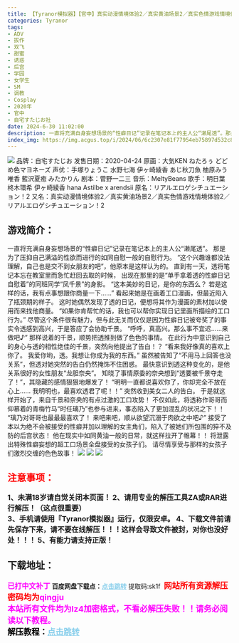 ```yaml
---
title: 【Tyranor模拟器】【官中】真实动漫情境体验2／真实黄油场景2／真实色情游戏情境体验2／リアルエロゲシチュエーション！2
categories: Tyranor
tags:
- ADV
- 拔作
- 双飞
- 甜蜜
- 诱惑
- 后宫
- 学园
- 女学生
- SM
- 调教
- Cosplay
- 2020年
- 官中
- 自宅すたじお社
date: 2024-6-30 11:02:00
description: 一直将充满自身妄想场景的“性癖日记”记录在笔记本上的主人公“濑尾透”。那是为了压抑自己满溢的性欲而进行的如同自慰一般的自慰行为。“这个兴趣谁都没法理解，自己也是交不到女朋友的吧”，他原本是这样认为的。直到有一天，透将笔记本忘在教室里而急忙赶回去取的时候，
index_img: https://img.acgus.top/i/2024/06/6c2307e81f77954eb75897d532c802ee.webp
---
```

![](https://img.acgus.top/i/2024/06/6c2307e81f77954eb75897d532c802ee.webp)
品牌：自宅すたじお
发售日期：2020-04-24
原画：大気KEN ねたろぅ どどめ色マヨネーズ
声优：手塚りょうこ 水野七海 伊ヶ崎綾香 あじ秋刀魚 柚原みう 唯香 藍沢夏癒 みたかりん
剧本：菅野一二三
音乐：MeltyBeans
歌手：明日葉 柊木環希 伊ヶ崎綾香 hana Astilbe x arendsii
原名：リアルエロゲシチュエーション！2
又名：真实动漫情境体验2／真实黄油场景2／真实色情游戏情境体验2／リアルエロゲシチュエーション！2

## 游戏简介：
一直将充满自身妄想场景的“性癖日记”记录在笔记本上的主人公“濑尾透”。
那是为了压抑自己满溢的性欲而进行的如同自慰一般的自慰行为。
“这个兴趣谁都没法理解，自己也是交不到女朋友的吧”，他原本是这样认为的。
直到有一天，透将笔记本忘在教室里而急忙赶回去取的时候，
出现在那里的是“单手拿着透的性癖日记自慰着”的同班同学“凤千景”的身影。
“这本美妙的日记，是你的东西么？
若是这样的话，我有点事想跟你商量一下……”
看起来她是在画着工口漫画，但最近陷入了瓶颈期的样子。
这时她偶然发现了透的日记，便想将其作为漫画的素材加以使用而来找他商量。
“如果你肯帮忙的话，我也可以帮你实现日记里面所描绘的工口行为。”
尽管这个条件很有魅力，但与此无关而仅仅是因为性癖日记被夸奖了的事实令透感到高兴，于是答应了会协助千景。
“呼呼，真高兴。那么事不宜迟……来做吧♪”
那样说着的千景，顺势把透推到做了色色的事情。
在此行为中意识到自己的身心与透的相性绝佳的千景，突然向他提出了告白！？
“看来我好像真的喜欢上你了。
我爱你哟，透。我想让你成为我的东西。”
虽然被告知了“不用马上回答也没关系”，但透对她突然的告白仍然掩饰不住困惑。
最快意识到透这种变化的，是他关系很好的女性朋友“龙胆奈央”。
知晓了事情原委的奈央想到“透要被千景夺走了！”，其隐藏的感情狠狠地爆发了！
“明明一直都说喜欢你了，你却完全不放在心上……
我明明也，最喜欢透君了呢！！”
突然收到美女二人的告白。
于是就这样开始了，来自千景和奈央的有点过激的工口攻势！
不仅如此，将透称作哥哥而仰慕着的青梅竹马“时任璃乃”也参与进来，事态陷入了更加混乱的状况之下！！
“璃乃对哥哥也最最最喜欢了！
来吧来吧，顺从欲望沉溺于肉欲之中吧♪”
接受了本以为绝不会被接受的性癖并加以理解的女主角们，陷入了被她们所包围的猝不及防的后宫状态！
他在现实中如同黄油一般的日常，就这样拉开了帷幕！！
将泄露出特殊性癖妄想的超工口场景全盘接受的女孩子们。
请尽情享受与那样的女孩子们激烈交缠的色色故事！
![](https://img.acgus.top/i/2024/06/911aa1ffb4f884c52b3919cb0fae9634.webp)
![](https://img.acgus.top/i/2024/06/dc138da3bf3234e581789a3fe22fce4c.webp)
![](https://img.acgus.top/i/2024/06/5fd3f774fedf3a08ccc03c3c20e189cc.webp)






## <font color=#FF0000 >注意事项：</font>
<font size=3><b>1、未满18岁请自觉关闭本页面！
2、请用专业的解压工具ZA或RAR进行解压！（这点很重要）           
3、手机请使用『Tyranor模拟器』运行，仅限安卓。
4、下载文件前请先保存下来，请不要在线解压！！！这样会导致文件被封，对你也没好处！！！
5、有能力请支持正版！</b></font>

## 下载地址：
<font color=#FF00FF size=3><b>已打中文补丁</b></font>
<b>百度网盘下载点：</b><a href="https://pan.baidu.com/s/1XmdLqtzsoJKn5qBCouozqQ?pwd=sk1f" style="color: #87CEEB;"><b>点击跳转</b></a> 提取码:sk1f
<a style="padding: 0" href="https://post.qingju.org/AD/"><img style="max-width:100%" src="https://img.acgus.top/i/2024/07/478f689b8021d8d499ab43d21acf137a.gif" alt=""></a>
<b><font color=#FF0000 size=4>网站所有资源解压密码均为</b></font><b><font color=#FF00FF size=4>qingju</font><font color=#FF0000 ></font></b><br><b><font color=#FF00FF size=4>本站所有文件均为lz4加密格式，不看必解压失败！！请务必阅读以下教程。</b></font><br><b><font color=#000 size=4>解压教程：</b><a href="https://post.qingju.org/tutorial/000/" style="color: #87CEEB;"><b>点击跳转</b></a>